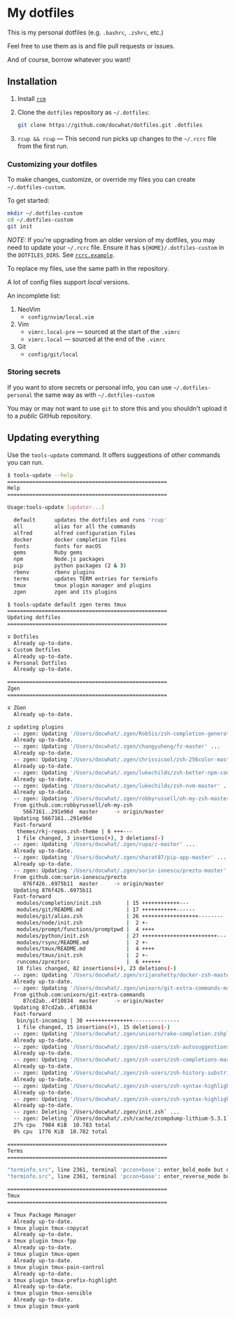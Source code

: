 # My dotfiles

This is my personal dotfiles (e.g. `.bashrc`, `.zshrc`, etc.)

Feel free to use them as is and file pull requests or issues.

And of course, borrow whatever you want!

## Installation

1.  Install [`rcm`](https://github.com/thoughtbot/rcm)
2.  Clone the `dotfiles` repository as `~/.dotfiles`:

    ```sh
    git clone https://github.com/docwhat/dotfiles.git .dotfiles
    ```

3.  `rcup && rcup` — This second run picks up changes to the `~/.rcrc`
    file from the first run.

### Customizing your dotfiles

To make changes, customize, or override my files you can create
`~/.dotfiles-custom`.

To get started:

```sh
mkdir ~/.dotfiles-custom
cd ~/.dotfiles-custom
git init
```

_NOTE:_ If you're upgrading from an older version of my dotfiles, you
may need to update your `~/.rcrc` file. Ensure it has
`${HOME}/.dotfiles-custom` in the `DOTFILES_DIRS`. See
[`rcrc.example`](https://github.com/docwhat/dotfiles/blob/master/rcrc.example).

To replace my files, use the same path in the repository.

A lot of config files support _local_ versions.

An incomplete list:

1.  NeoVim
    -   `config/nvim/local.vim`
2.  Vim
    -   `vimrc.local-pre` — sourced at the start of the `.vimrc`
    -   `vimrc.local` — sourced at the end of the `.vimrc`
3.  Git
    -   `config/git/local`

### Storing secrets

If you want to store secrets or personal info, you can use
`~/.dotfiles-personal` the same way as with `~/.dotfiles-custom`

You may or may not want to use `git` to store this and you shouldn't
upload it to a _public_ GitHub repository.

## Updating everything

Use the `tools-update` command. It offers suggestions of other commands
you can run.

```sh
$ tools-update --help
===================================================
Help
===================================================

Usage:tools-update [updater...]

  default      updates the dotfiles and runs 'rcup'
  all          alias for all the commands
  alfred       alfred configuration files
  docker       docker completion files
  fonts        fonts for macOS
  gems         Ruby gems
  npm          Node.js packages
  pip          python packages (2 & 3)
  rbenv        rbenv plugins
  terms        updates TERM entries for terminfo
  tmux         tmux plugin manager and plugins
  zgen         zgen and its plugins

$ tools-update default zgen terms tmux
===================================================
Updating dotfiles
===================================================

∓ Dotfiles
  Already up-to-date.
∓ Custom Dotfiles
  Already up-to-date.
∓ Personal Dotfiles
  Already up-to-date.

===================================================
Zgen
===================================================

∓ ZGen
  Already up-to-date.

z updating plugins
  -- zgen: Updating '/Users/docwhat/.zgen/RobSis/zsh-completion-generator-master' ...
  Already up-to-date.
  -- zgen: Updating '/Users/docwhat/.zgen/changyuheng/fz-master' ...
  Already up-to-date.
  -- zgen: Updating '/Users/docwhat/.zgen/chrissicool/zsh-256color-master' ...
  Already up-to-date.
  -- zgen: Updating '/Users/docwhat/.zgen/lukechilds/zsh-better-npm-completion-master' ...
  Already up-to-date.
  -- zgen: Updating '/Users/docwhat/.zgen/lukechilds/zsh-nvm-master' ...
  Already up-to-date.
  -- zgen: Updating '/Users/docwhat/.zgen/robbyrussell/oh-my-zsh-master' ...
  From github.com:robbyrussell/oh-my-zsh
     5667161..291e96d  master     -> origin/master
  Updating 5667161..291e96d
  Fast-forward
   themes/rkj-repos.zsh-theme | 6 +++---
   1 file changed, 3 insertions(+), 3 deletions(-)
  -- zgen: Updating '/Users/docwhat/.zgen/rupa/z-master' ...
  Already up-to-date.
  -- zgen: Updating '/Users/docwhat/.zgen/sharat87/pip-app-master' ...
  Already up-to-date.
  -- zgen: Updating '/Users/docwhat/.zgen/sorin-ionescu/prezto-master' ...
  From github.com:sorin-ionescu/prezto
     876f426..6975b11  master     -> origin/master
  Updating 876f426..6975b11
  Fast-forward
   modules/completion/init.zsh        | 15 ++++++++++++---
   modules/git/README.md              | 17 +++++++++++------
   modules/git/alias.zsh              | 26 ++++++++++++++++++--------
   modules/node/init.zsh              |  2 +-
   modules/prompt/functions/promptpwd |  4 ++++
   modules/python/init.zsh            | 27 ++++++++++++++++++++++++---
   modules/rsync/README.md            |  2 +-
   modules/tmux/README.md             |  4 ++++
   modules/tmux/init.zsh              |  2 +-
   runcoms/zpreztorc                  |  6 ++++++
   10 files changed, 82 insertions(+), 23 deletions(-)
  -- zgen: Updating '/Users/docwhat/.zgen/srijanshetty/docker-zsh-master' ...
  Already up-to-date.
  -- zgen: Updating '/Users/docwhat/.zgen/unixorn/git-extra-commands-master' ...
  From github.com:unixorn/git-extra-commands
     87cd2ab..4f10834  master     -> origin/master
  Updating 87cd2ab..4f10834
  Fast-forward
   bin/git-incoming | 30 +++++++++++++++---------------
   1 file changed, 15 insertions(+), 15 deletions(-)
  -- zgen: Updating '/Users/docwhat/.zgen/unixorn/rake-completion.zshplugin-master' ...
  Already up-to-date.
  -- zgen: Updating '/Users/docwhat/.zgen/zsh-users/zsh-autosuggestions-master' ...
  Already up-to-date.
  -- zgen: Updating '/Users/docwhat/.zgen/zsh-users/zsh-completions-master' ...
  Already up-to-date.
  -- zgen: Updating '/Users/docwhat/.zgen/zsh-users/zsh-history-substring-search-master' ...
  Already up-to-date.
  -- zgen: Updating '/Users/docwhat/.zgen/zsh-users/zsh-syntax-highlighting-0.5.0' ...
  Already up-to-date.
  -- zgen: Updating '/Users/docwhat/.zgen/zsh-users/zsh-syntax-highlighting-0.5.x' ...
  Already up-to-date.
  -- zgen: Deleting `/Users/docwhat/.zgen/init.zsh` ...
  -- zgen: Deleting `/Users/docwhat/.zsh/cache/zcompdump-lithium-5.3.1` ...
  27% cpu  7984 KiB  10.783 total
  0% cpu  1776 KiB  10.782 total

===================================================
Terms
===================================================

"terminfo.src", line 2361, terminal 'pccon+base': enter_bold_mode but no exit_attribute_mode
"terminfo.src", line 2361, terminal 'pccon+base': enter_reverse_mode but no exit_attribute_mode

===================================================
Tmux
===================================================

∓ Tmux Package Manager
  Already up-to-date.
∓ tmux plugin tmux-copycat
  Already up-to-date.
∓ tmux plugin tmux-fpp
  Already up-to-date.
∓ tmux plugin tmux-open
  Already up-to-date.
∓ tmux plugin tmux-pain-control
  Already up-to-date.
∓ tmux plugin tmux-prefix-highlight
  Already up-to-date.
∓ tmux plugin tmux-sensible
  Already up-to-date.
∓ tmux plugin tmux-yank
```
